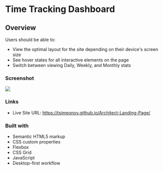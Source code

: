 # Time Tracking Dashboard

## Overview

Users should be able to:

- View the optimal layout for the site depending on their device's screen size
- See hover states for all interactive elements on the page
- Switch between viewing Daily, Weekly, and Monthly stats

### Screenshot

![](./screenshots/desktop-screenhot.png)

### Links

- Live Site URL: https://tsimeonov.github.io/Architect-Landing-Page/

### Built with

- Semantic HTML5 markup
- CSS custom properties
- Flexbox
- CSS Grid
- JavaScript
- Desktop-first workflow
